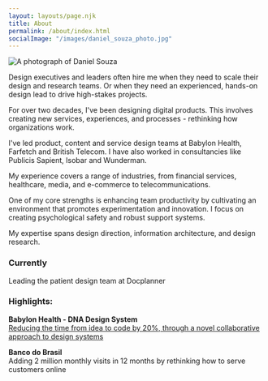 ```yaml
---
layout: layouts/page.njk
title: About
permalink: /about/index.html
socialImage: "/images/daniel_souza_photo.jpg"
---
```

![A photograph of Daniel Souza](/images/daniel_souza_photo.jpg "A photograph of Daniel Souza ")

Design executives and leaders often hire me when they need to scale their design and research teams. Or when they need an experienced, hands-on design lead to drive high-stakes projects. 

For over two decades, I've been designing digital products. This involves creating new services, experiences, and processes - rethinking how organizations work.

I've led product, content and service design teams at Babylon Health, Farfetch and British Telecom. I have also worked in consultancies like Publicis Sapient, Isobar and Wunderman.

My experience covers a range of industries, from financial services, healthcare, media, and e-commerce to telecommunications.

One of my core strengths is enhancing team productivity by cultivating an environment that promotes experimentation and innovation. I focus on creating psychological safety and robust support systems.

My expertise spans design direction, information architecture, and design research. 


### Currently
Leading the patient design team at Docplanner 

### Highlights: 

**Babylon Health - DNA Design System** \
[Reducing the time from idea to code by 20%, through a novel collaborative approach to design systems](https://danielsouza.org/about/cases/babylon.html)

**Banco do Brasil** \
Adding 2 million monthly visits in 12 months by rethinking how to serve customers online  


